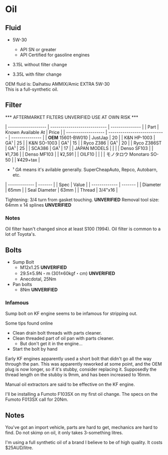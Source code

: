 # Oil

## Fluid

* 5W-30
  * API SN or greater
  * API Certified for gasoline engines

* 3.15L without filter change
* 3.35L with filter change

OEM fluid is: Daihatsu AMMIX/Amic EXTRA 5W-30  
This is a full-synthetic oil.


## Filter

*** AFTERMARKET FILTERS UNVERIFIED USE AT OWN RISK ***

| ------------------- | ---------------------------- | --------------- |
| Part                | Known Available At           | Price           |
| ------------------- | ---------------------------- | --------------- |
| **OEM** 15601-BW010 | JustJap                      | 20              |
| K&N HP-1003         | GA¹                          | 25              |
| K&N SO-1003         | GA¹                          | 15              |
| Ryco Z386           | GA¹                          | 20              |
| Ryco Z386ST         | GA¹                          | 25              |
| SCA386              | GA¹                          | 17              |
| JAPAN MODELS        |                              |                 |
| Denso SF103         |                              | ¥1,736          |
| Denso MF103         |                              | ¥2,591          |
| OILF10              |                              |                 |
| モノタロウ Monotaro SO-50 |                        | ¥429+tax        |

* ¹ *GA* means it's avilable generally. SuperCheapAuto, Repco, Autobarn, etc.



| ------------- | ------- |
| Spec          | Value   |
| ------------- | ------- |
| Diameter      | 65mm    |
| Seal Diameter | 63mm    |
| Thread        | 3/4"x16 |

Tightening: 3/4 turn from gasket touching.  **UNVERIFIED**
Removal tool size: 64mm x 14 splines **UNVERIFIED**

### Notes

Oil filter hasn't changed since at least S100 (1994).
Oil filter is common to a lot of Toyota's.



## Bolts

* Sump Bolt
  * M12x1.25 **UNVERIFIED**
  * 29.5±5.9N・m (301±60kgf・cm)  **UNVERIFIED**
  * Anecdotal, 25Nm
* Pan bolts
  * 8Nm  **UNVERIFIED**

### Infamous

Sump bolt on KF engine seems to be infamous for stripping out.

Some tips found online
* Clean drain bolt threads with parts cleaner.
* Clean threaded part of oil pan with parts cleaner.
  * But don't get it in the engine...
* Start the bolt by hand

Early KF engines apparently used a short bolt that didn't go all the way through the pan.
This was apparently reworked at some point, and the OEM plug is now longer, so if it's stubby, consider replacing it.
Supposedly the thread length on the stubby is 9mm, and has been increased to 16mm.

Manual oil extractors are said to be effective on the KF engine.

I'll be installing a Fumoto F103SX on my first oil change.
The specs on the Fumoto F013SX call for 20Nm.


## Notes

You've got an import vehicle, parts are hard to get, mechanics are hard to
find.  Do not skimp on oil, it only takes 3-something litres.

I'm using a full synthetic oil of a brand I believe to be of high quality.
It costs $25AUD/litre.


